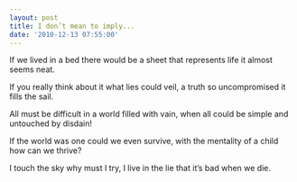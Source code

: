 ```yaml
---
layout: post
title: I don’t mean to imply...
date: '2010-12-13 07:55:00'
---
```


If we lived in a bed
there would be a sheet
that represents life
it almost seems neat.

If you really think about it
what lies could veil,
a truth so uncompromised
it fills the sail.

All must be difficult
in a world filled with vain,
when all could be simple
and untouched by disdain!

If the world was one
could we even survive,
with the mentality of a child
how can we thrive?

I touch the sky
why must I try,
I live in the lie
that it’s bad when we die.
